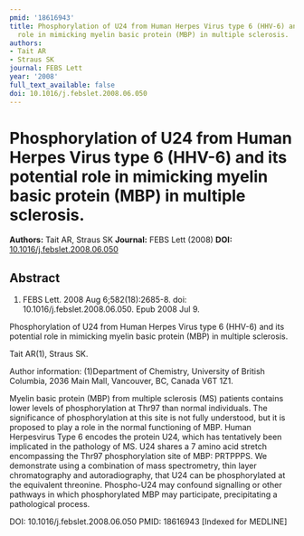 ```yaml
---
pmid: '18616943'
title: Phosphorylation of U24 from Human Herpes Virus type 6 (HHV-6) and its potential
  role in mimicking myelin basic protein (MBP) in multiple sclerosis.
authors:
- Tait AR
- Straus SK
journal: FEBS Lett
year: '2008'
full_text_available: false
doi: 10.1016/j.febslet.2008.06.050
---
```


# Phosphorylation of U24 from Human Herpes Virus type 6 (HHV-6) and its potential role in mimicking myelin basic protein (MBP) in multiple sclerosis.
**Authors:** Tait AR, Straus SK
**Journal:** FEBS Lett (2008)
**DOI:** [10.1016/j.febslet.2008.06.050](https://doi.org/10.1016/j.febslet.2008.06.050)

## Abstract

1. FEBS Lett. 2008 Aug 6;582(18):2685-8. doi: 10.1016/j.febslet.2008.06.050. Epub
 2008 Jul 9.

Phosphorylation of U24 from Human Herpes Virus type 6 (HHV-6) and its potential 
role in mimicking myelin basic protein (MBP) in multiple sclerosis.

Tait AR(1), Straus SK.

Author information:
(1)Department of Chemistry, University of British Columbia, 2036 Main Mall, 
Vancouver, BC, Canada V6T 1Z1.

Myelin basic protein (MBP) from multiple sclerosis (MS) patients contains lower 
levels of phosphorylation at Thr97 than normal individuals. The significance of 
phosphorylation at this site is not fully understood, but it is proposed to play 
a role in the normal functioning of MBP. Human Herpesvirus Type 6 encodes the 
protein U24, which has tentatively been implicated in the pathology of MS. U24 
shares a 7 amino acid stretch encompassing the Thr97 phosphorylation site of 
MBP: PRTPPPS. We demonstrate using a combination of mass spectrometry, thin 
layer chromatography and autoradiography, that U24 can be phosphorylated at the 
equivalent threonine. Phospho-U24 may confound signalling or other pathways in 
which phosphorylated MBP may participate, precipitating a pathological process.

DOI: 10.1016/j.febslet.2008.06.050
PMID: 18616943 [Indexed for MEDLINE]
